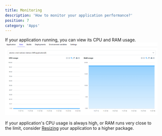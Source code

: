 ```yaml
---
title: Monitoring
description: 'How to monitor your application performance?'
position: 7
category: 'Apps'
---
```


If your application running, you can view its CPU and RAM usage.
![Stats](/images/guides/stats.png)

If your application's CPU usage is always high, or RAM runs very close to the limit, consider [Resizing](/apps/resize) your application to a higher package.